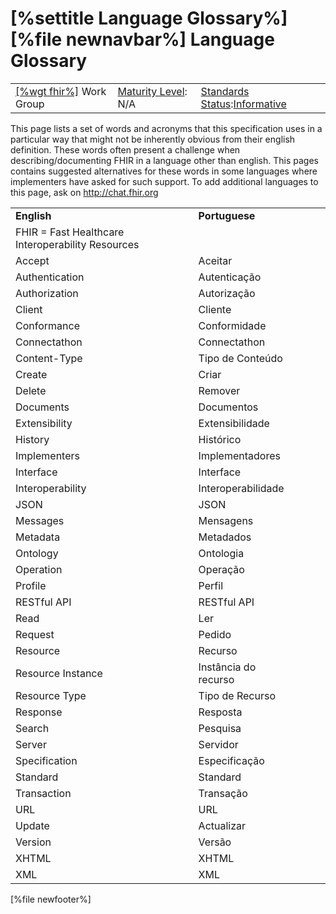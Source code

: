 \[%settitle Language Glossary%\]
\[%file newnavbar%\]
Language Glossary
=================

|                                                |                                               |                                                                                        |
|------------------------------------------------|-----------------------------------------------|----------------------------------------------------------------------------------------|
| [\[%wgt fhir%\]](%5B%wg%20fhir%%5D) Work Group | [Maturity Level](versions.html#maturity): N/A | [Standards Status](versions.html#std-process):[Informative](versions.html#std-process) |

This page lists a set of words and acronyms that this specification uses in a particular way that might not be inherently obvious from their english definition. These words often present a challenge when describing/documenting FHIR in a language other than english. This pages contains suggested alternatives for these words in some languages where implementers have asked for such support. To add additional languages to this page, ask on http://chat.fhir.org

|                                                   |                      |     |     |     |
|---------------------------------------------------|----------------------|-----|-----|-----|
| **English**                                       | **Portuguese**       |     |     |     |
| FHIR = Fast Healthcare Interoperability Resources |                      |     |     |     |
| Accept                                            | Aceitar              |     |     |     |
| Authentication                                    | Autenticação         |     |     |     |
| Authorization                                     | Autorização          |     |     |     |
| Client                                            | Cliente              |     |     |     |
| Conformance                                       | Conformidade         |     |     |     |
| Connectathon                                      | Connectathon         |     |     |     |
| Content-Type                                      | Tipo de Conteúdo     |     |     |     |
| Create                                            | Criar                |     |     |     |
| Delete                                            | Remover              |     |     |     |
| Documents                                         | Documentos           |     |     |     |
| Extensibility                                     | Extensibilidade      |     |     |     |
| History                                           | Histórico            |     |     |     |
| Implementers                                      | Implementadores      |     |     |     |
| Interface                                         | Interface            |     |     |     |
| Interoperability                                  | Interoperabilidade   |     |     |     |
| JSON                                              | JSON                 |     |     |     |
| Messages                                          | Mensagens            |     |     |     |
| Metadata                                          | Metadados            |     |     |     |
| Ontology                                          | Ontologia            |     |     |     |
| Operation                                         | Operação             |     |     |     |
| Profile                                           | Perfil               |     |     |     |
| RESTful API                                       | RESTful API          |     |     |     |
| Read                                              | Ler                  |     |     |     |
| Request                                           | Pedido               |     |     |     |
| Resource                                          | Recurso              |     |     |     |
| Resource Instance                                 | Instância do recurso |     |     |     |
| Resource Type                                     | Tipo de Recurso      |     |     |     |
| Response                                          | Resposta             |     |     |     |
| Search                                            | Pesquisa             |     |     |     |
| Server                                            | Servidor             |     |     |     |
| Specification                                     | Especificação        |     |     |     |
| Standard                                          | Standard             |     |     |     |
| Transaction                                       | Transação            |     |     |     |
| URL                                               | URL                  |     |     |     |
| Update                                            | Actualizar           |     |     |     |
| Version                                           | Versão               |     |     |     |
| XHTML                                             | XHTML                |     |     |     |
| XML                                               | XML                  |     |     |     |

\[%file newfooter%\]
